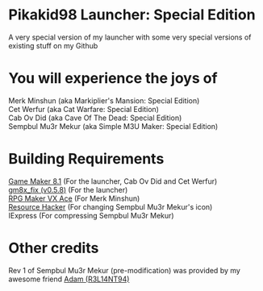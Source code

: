 # Pikakid98 Launcher: Special Edition
A very special version of my launcher with some very special versions of existing stuff on my Github

# You will experience the joys of

Merk Minshun (aka Markiplier's Mansion: Special Edition)
\
Cet Werfur (aka Cat Warfare: Special Edition)
\
Cab Ov Did (aka Cave Of The Dead: Special Edition)
\
Sempbul Mu3r Mekur (aka Simple M3U Maker: Special Edition)


# Building Requirements

[Game Maker 8.1](https://archive.org/details/GameMaker81) (For the launcher, Cab Ov Did and Cet Werfur)
\
[gm8x_fix (v0.5.8)](https://github.com/skyfloogle/gm8x_fix/releases/tag/v0.5.8) (For the launcher)
\
[RPG Maker VX Ace](https://store.steampowered.com/app/220700) (For Merk Minshun)
\
[Resource Hacker](http://angusj.com/resourcehacker/#download) (For changing Sempbul Mu3r Mekur's icon)
\
IExpress (For compressing Sempbul Mu3r Mekur)

# Other credits

Rev 1 of Sempbul Mu3r Mekur (pre-modification) was provided by my awesome friend [Adam (R3L14NT94)](https://github.com/R3L14NT94)
